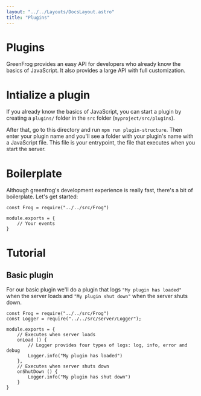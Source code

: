 ```yaml
---
layout: "../../Layouts/DocsLayout.astro"
title: "Plugins"
---
```


# Plugins

GreenFrog provides an easy API for developers who already know the basics of JavaScript. It also provides a large API with full customization.

# Intialize a plugin

If you already know the basics of JavaScript, you can start a plugin by creating a `plugins/` folder in the `src` folder (`myproject/src/plugins`).

After that, go to this directory and run `npm run plugin-structure`. Then enter your plugin name and you'll see a folder with your plugin's name with a JavaScript file. This file is your entrypoint, the file that executes when you start the server.

# Boilerplate

Although greenfrog's development experience is really fast, there's a bit of boilerplate. Let's get started:

```
const Frog = require("../../src/Frog")

module.exports = {
    // Your events
}
```

# Tutorial

## Basic plugin

For our basic plugin we'll do a plugin that logs `"My plugin has loaded"` when the server loads and `"My plugin shut down"` when the server shuts down.

```
const Frog = require("../../src/Frog")
const Logger = require("../../src/server/Logger");

module.exports = {
    // Executes when server loads
    onLoad () {
        // Logger provides four types of logs: log, info, error and debug
        Logger.info("My plugin has loaded")
    },
    // Executes when server shuts down
    onShutDown () {
        Logger.info("My plugin has shut down")
    }
}
```